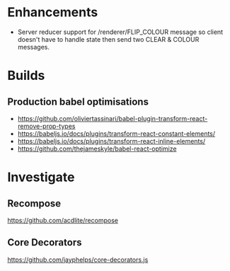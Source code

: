 # Enhancements

  * Server reducer support for /renderer/FLIP_COLOUR message so client doesn't have to
    handle state then send two CLEAR & COLOUR messages.

# Builds

## Production babel optimisations

* https://github.com/oliviertassinari/babel-plugin-transform-react-remove-prop-types
* https://babeljs.io/docs/plugins/transform-react-constant-elements/
* https://babeljs.io/docs/plugins/transform-react-inline-elements/
* https://github.com/thejameskyle/babel-react-optimize


# Investigate

## Recompose

https://github.com/acdlite/recompose

## Core Decorators

https://github.com/jayphelps/core-decorators.js
